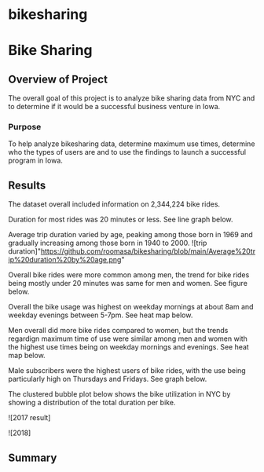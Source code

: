 # bikesharing
# Bike Sharing


## Overview of Project

The overall goal of this project is to analyze bike sharing data from NYC and to determine if it would be a successful business venture in Iowa. 

### Purpose

To help analyze bikesharing data, determine maximum use times, determine who the types of users are and to use the findings to launch a successful program in Iowa. 

## Results
 
The dataset overall included information on 2,344,224 bike rides.

Duration for most rides was 20 minutes or less. See line graph below.


Average trip duration varied by age, peaking among those born in 1969 and gradually increasing among those born in 1940 to 2000. 
![trip duration]"https://github.com/roomasa/bikesharing/blob/main/Average%20trip%20duration%20by%20age.png"

Overall bike rides were more common among men, the trend for bike rides being mostly under 20 minutes was same for men and women. See figure below. 



Overall the bike usage was highest on weekday mornings at about 8am and weekday evenings between 5-7pm. See heat map below. 


Men overall did more bike rides compared to women, but the trends regardign maximum time of use were similar among men and women with the highest use times being on weekday mornings and evenings. See heat map below. 


Male subscribers were the highest users of bike rides, with the use being particularly high on Thursdays and Fridays. See graph below. 

The clustered bubble plot below shows the bike utilization in NYC by showing a distribution of the total duration per bike. 


![2017 result]

![2018]
 

## Summary



### 
 
